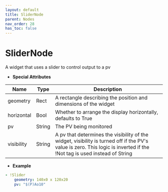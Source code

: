 ```yaml
---
layout: default
title: SliderNode
parent: Nodes
nav_order: 28
has_toc: false
---
```



# SliderNode

A widget that uses a slider to control output to a pv

* **Special Attributes**

|     Name     |    Type   | Description|
|--------------|-----------|------------|
| geometry     | Rect      | A rectangle describing the position and dimensions of the widget |
| horizontal | Bool   | Whether to arrange the display horizontally, defaults to True |
| pv           | String    | The PV being monitored |
| visibility   | String    | A pv that determines the visibility of the widget, visibility is turned off if the PV's value is zero. This logic is inverted if the !Not tag is used instead of String |


* **Example**

```yaml
- !Slider
    geometry: 140x0 x 120x20
    pv: "$(P)Ao10"
```